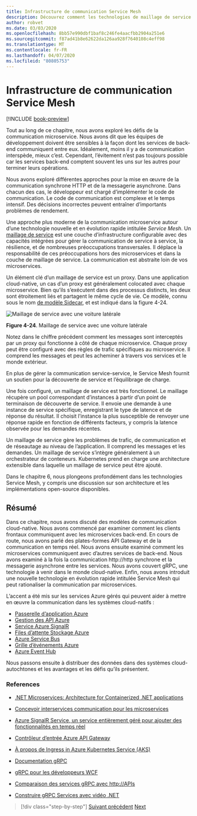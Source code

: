 ```yaml
---
title: Infrastructure de communication Service Mesh
description: Découvrez comment les technologies de maillage de service rationalisent la communication microservice native en nuage
author: robvet
ms.date: 03/03/2020
ms.openlocfilehash: 8bb57e990dbf1baf8c246fe4aacfbb2904a251e6
ms.sourcegitcommit: f87ad41b8e62622da126aa928f7640108c4eff98
ms.translationtype: MT
ms.contentlocale: fr-FR
ms.lasthandoff: 04/07/2020
ms.locfileid: "80805753"
---
```

# <a name="service-mesh-communication-infrastructure"></a>Infrastructure de communication Service Mesh

[!INCLUDE [book-preview](../../../includes/book-preview.md)]

Tout au long de ce chapitre, nous avons exploré les défis de la communication microservice. Nous avons dit que les équipes de développement doivent être sensibles à la façon dont les services de back-end communiquent entre eux. Idéalement, moins il y a de communication interspède, mieux c’est. Cependant, l’évitement n’est pas toujours possible car les services back-end comptent souvent les uns sur les autres pour terminer leurs opérations.

Nous avons exploré différentes approches pour la mise en œuvre de la communication synchrone HTTP et de la messagerie asynchrone. Dans chacun des cas, le développeur est chargé d’implémenter le code de communication. Le code de communication est complexe et le temps intensif. Des décisions incorrectes peuvent entraîner d’importants problèmes de rendement.

Une approche plus moderne de la communication microservice autour d’une technologie nouvelle et en évolution rapide intitulée *Service Mesh*. Un [maillage de service](https://www.nginx.com/blog/what-is-a-service-mesh/) est une couche d’infrastructure configurable avec des capacités intégrées pour gérer la communication de service à service, la résilience, et de nombreuses préoccupations transversales. Il déplace la responsabilité de ces préoccupations hors des microservices et dans la couche de maillage de service. La communication est abstraite loin de vos microservices.

Un élément clé d’un maillage de service est un proxy. Dans une application cloud-native, un cas d’un proxy est généralement colocated avec chaque microservice. Bien qu’ils s’exécutent dans des processus distincts, les deux sont étroitement liés et partagent le même cycle de vie. Ce modèle, connu sous le nom [de modèle Sidecar](https://docs.microsoft.com/azure/architecture/patterns/sidecar), et est indiqué dans la figure 4-24.

![Maillage de service avec une voiture latérale](./media/service-mesh-with-side-car.png)

**Figure 4-24**. Maillage de service avec une voiture latérale

Notez dans le chiffre précédent comment les messages sont interceptés par un proxy qui fonctionne à côté de chaque microservice. Chaque proxy peut être configuré avec des règles de trafic spécifiques au microservice. Il comprend les messages et peut les acheminer à travers vos services et le monde extérieur.

En plus de gérer la communication service-service, le Service Mesh fournit un soutien pour la découverte de service et l’équilibrage de charge.

Une fois configuré, un maillage de service est très fonctionnel. Le maillage récupère un pool correspondant d’instances à partir d’un point de terminaison de découverte de service. Il envoie une demande à une instance de service spécifique, enregistrant le type de latence et de réponse du résultat. Il choisit l’instance la plus susceptible de renvoyer une réponse rapide en fonction de différents facteurs, y compris la latence observée pour les demandes récentes.

Un maillage de service gère les problèmes de trafic, de communication et de réseautage au niveau de l’application. Il comprend les messages et les demandes. Un maillage de service s’intègre généralement à un orchestrateur de conteneurs. Kubernetes prend en charge une architecture extensible dans laquelle un maillage de service peut être ajouté.

Dans le chapitre 6, nous plongeons profondément dans les technologies Service Mesh, y compris une discussion sur son architecture et les implémentations open-source disponibles.

## <a name="summary"></a>Résumé

Dans ce chapitre, nous avons discuté des modèles de communication cloud-native. Nous avons commencé par examiner comment les clients frontaux communiquent avec les microservices back-end. En cours de route, nous avons parlé des plates-formes API Gateway et de la communication en temps réel. Nous avons ensuite examiné comment les microservices communiquent avec d’autres services de back-end. Nous avons examiné à la fois la communication http://http synchrone et la messagerie asynchrone entre les services. Nous avons couvert gRPC, une technologie à venir dans le monde cloud-native. Enfin, nous avons introduit une nouvelle technologie en évolution rapide intitulée Service Mesh qui peut rationaliser la communication par microservices.

L’accent a été mis sur les services Azure gérés qui peuvent aider à mettre en œuvre la communication dans les systèmes cloud-natifs :

- [Passerelle d’application Azure](https://docs.microsoft.com/azure/application-gateway/overview)
- [Gestion des API Azure](https://azure.microsoft.com/services/api-management/)
- [Service Azure SignalR](https://azure.microsoft.com/services/signalr-service/)
- [Files d’attente Stockage Azure](https://docs.microsoft.com/azure/storage/queues/storage-queues-introduction)
- [Azure Service Bus](https://docs.microsoft.com/azure/service-bus-messaging/service-bus-messaging-overview)
- [Grille d’événements Azure](https://docs.microsoft.com/azure/event-grid/overview)
- [Azure Event Hub](https://azure.microsoft.com/services/event-hubs/)

Nous passons ensuite à distribuer des données dans des systèmes cloud-autochtones et les avantages et les défis qu’ils présentent.

### <a name="references"></a>References

- [.NET Microservices: Architecture for Containerized .NET applications](https://dotnet.microsoft.com/download/thank-you/microservices-architecture-ebook)

- [Concevoir interservices communication pour les microservices](https://docs.microsoft.com/azure/architecture/microservices/design/interservice-communication)

- [Azure SignalR Service, un service entièrement géré pour ajouter des fonctionnalités en temps réel](https://azure.microsoft.com/blog/azure-signalr-service-a-fully-managed-service-to-add-real-time-functionality/)

- [Contrôleur d’entrée Azure API Gateway](https://azure.github.io/application-gateway-kubernetes-ingress/)

- [À propos de Ingress in Azure Kubernetes Service (AKS)](https://vincentlauzon.com/2018/10/10/about-ingress-in-azure-kubernetes-service-aks/)

- [Documentation gRPC](https://grpc.io/docs/guides/)

- [gRPC pour les développeurs WCF](https://docs.microsoft.com/dotnet/architecture/grpc-for-wcf-developers/)

- [Comparaison des services gRPC avec http://APIs](https://docs.microsoft.com/aspnet/core/grpc/comparison?view=aspnetcore-3.0)

- [Construire gRPC Services avec vidéo .NET](https://channel9.msdn.com/Shows/The-Cloud-Native-Show/Building-Microservices-with-gRPC-and-NET)

>[!div class="step-by-step"]
>[Suivant précédent](grpc.md)
>[Next](database-per-microservice.md)
